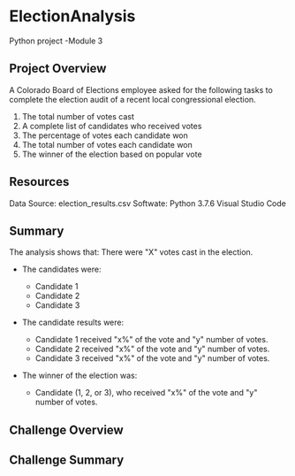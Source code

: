# ElectionAnalysis
Python project -Module 3

## Project Overview 
A Colorado Board of Elections employee asked for the following tasks to complete the election audit of a recent local congressional election. 

1. The total number of votes cast 
2. A complete list of candidates who received votes 
3. The percentage of votes each candidate won 
4. The total number of votes each candidate won 
5. The winner of the election based on popular vote 

## Resources 
Data Source: election_results.csv
Softwate: Python 3.7.6 Visual Studio Code 

## Summary

The analysis shows that:
There were "X" votes cast in the election. 

- The candidates were: 
    * Candidate 1
    * Candidate 2
    * Candidate 3
    
 - The candidate results were:
 
    * Candidate 1 received "x%" of the vote and "y" number of votes.
    * Candidate 2 received "x%" of the vote and "y" number of votes.
    * Candidate 3 received "x%" of the vote and "y" number of votes.
    
 - The winner of the election was:
    * Candidate (1, 2, or 3), who received "x%" of the vote and "y" number of votes.
     
## Challenge Overview


## Challenge Summary 

